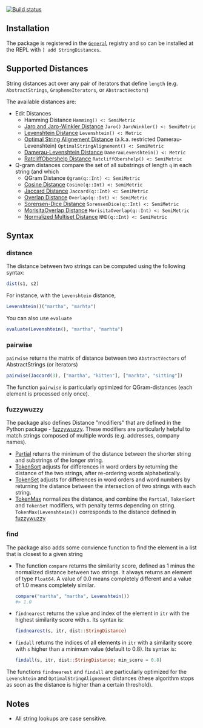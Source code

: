 [![Build status](https://github.com/matthieugomez/StringDistances.jl/workflows/CI/badge.svg)](https://github.com/matthieugomez/StringDistances.jl/actions)


## Installation
The package is registered in the [`General`](https://github.com/JuliaRegistries/General) registry and so can be installed at the REPL with `] add StringDistances`.

## Supported Distances
String distances act over any pair of iterators that define `length` (e.g. `AbstractStrings`, `GraphemeIterators`, or `AbstractVectors`)

The available distances are:
- Edit Distances
	- Hamming Distance `Hamming() <: SemiMetric`
	- [Jaro and Jaro-Winkler Distance](https://en.wikipedia.org/wiki/Jaro%E2%80%93Winkler_distance) `Jaro()` `JaroWinkler() <: SemiMetric`
	- [Levenshtein Distance](https://en.wikipedia.org/wiki/Levenshtein_distance) `Levenshtein() <: Metric`
	- [Optimal String Alignement Distance](https://en.wikipedia.org/wiki/Damerau%E2%80%93Levenshtein_distance#Optimal_string_alignment_distance) (a.k.a. restricted Damerau-Levenshtein) `OptimalStringAlignement() <: SemiMetric`
	- [Damerau-Levenshtein Distance](https://en.wikipedia.org/wiki/Damerau%E2%80%93Levenshtein_distance#Distance_with_adjacent_transpositions) `DamerauLevenshtein() <: Metric`
	- [RatcliffObershelp Distance](https://xlinux.nist.gov/dads/HTML/ratcliffObershelp.html) `RatcliffObershelp() <: SemiMetric`
- Q-gram distances compare the set of all substrings of length `q` in each string (and which 
	- QGram Distance `Qgram(q::Int) <: SemiMetric`
	- [Cosine Distance](https://en.wikipedia.org/wiki/Cosine_similarity) `Cosine(q::Int) <: SemiMetric`
	- [Jaccard Distance](https://en.wikipedia.org/wiki/Jaccard_index) `Jaccard(q::Int) <: SemiMetric`
	- [Overlap Distance](https://en.wikipedia.org/wiki/Overlap_coefficient) `Overlap(q::Int) <: SemiMetric`
	- [Sorensen-Dice Distance](https://en.wikipedia.org/wiki/S%C3%B8rensen%E2%80%93Dice_coefficient) `SorensenDice(q::Int) <: SemiMetric`
	- [MorisitaOverlap Distance](https://en.wikipedia.org/wiki/Morisita%27s_overlap_index) `MorisitaOverlap(q::Int) <: SemiMetric`
	- [Normalized Multiset Distance](https://www.sciencedirect.com/science/article/pii/S1047320313001417) `NMD(q::Int) <: SemiMetric`


## Syntax
### distance
The distance between two strings can be computed using the following syntax:

```julia
dist(s1, s2)
```

For instance, with the `Levenshtein` distance,

```julia
Levenshtein()("martha", "marhta")
```

You can also use `evaluate`
```julia
evaluate(Levenshtein(), "martha", "marhta")
```

### pairwise
`pairwise` returns the matrix of distance between two `AbstractVectors` of AbstractStrings (or iterators)

```julia
pairwise(Jaccard(3), ["martha", "kitten"], ["marhta", "sitting"])
```
The function `pairwise` is particularly optimized for QGram-distances (each element is processed only once).


### fuzzywuzzy
The package also defines Distance "modifiers" that are defined in the Python package - [fuzzywuzzy](http://chairnerd.seatgeek.com/fuzzywuzzy-fuzzy-string-matching-in-python/). These modifiers are particularly helpful to match strings composed of multiple words (e.g. addresses, company names).

- [Partial](http://chairnerd.seatgeek.com/fuzzywuzzy-fuzzy-string-matching-in-python/) returns the minimum of the distance between the shorter string and substrings of the longer string.
- [TokenSort](http://chairnerd.seatgeek.com/fuzzywuzzy-fuzzy-string-matching-in-python/) adjusts for differences in word orders by returning the distance of the two strings, after re-ordering words alphabetically. 
- [TokenSet](http://chairnerd.seatgeek.com/fuzzywuzzy-fuzzy-string-matching-in-python/) adjusts for differences in word orders and word numbers by returning the distance between the intersection of two strings with each string.
- [TokenMax](http://chairnerd.seatgeek.com/fuzzywuzzy-fuzzy-string-matching-in-python/) normalizes the distance, and combine the `Partial`, `TokenSort` and `TokenSet` modifiers, with penalty terms depending on string.   `TokenMax(Levenshtein())` corresponds to the distance defined in [fuzzywuzzy](http://chairnerd.seatgeek.com/fuzzywuzzy-fuzzy-string-matching-in-python/)


### find
The package also adds some convience function to find the element in a list that is closest to a given string

- The function `compare` returns the similarity score, defined as 1 minus the normalized distance between two strings. It always returns an element of type `Float64`. A value of 0.0 means completely different and a value of 1.0 means completely similar.
	```julia
	compare("martha", "martha", Levenshtein())
	#> 1.0
	```


- `findnearest` returns the value and index of the element in `itr` with the highest similarity score with `s`. Its syntax is:
	```julia
	findnearest(s, itr, dist::StringDistance)
	```

- `findall` returns the indices of all elements in `itr` with a similarity score with `s` higher than a minimum value (default to 0.8). Its syntax is:
	```julia
	findall(s, itr, dist::StringDistance; min_score = 0.8)
	```

The functions `findnearest` and `findall` are particularly optimized for the `Levenshtein` and `OptimalStringAlignement` distances (these algorithm stops as soon as the distance is higher than a certain threshold).


## Notes
- All string lookups are case sensitive.


